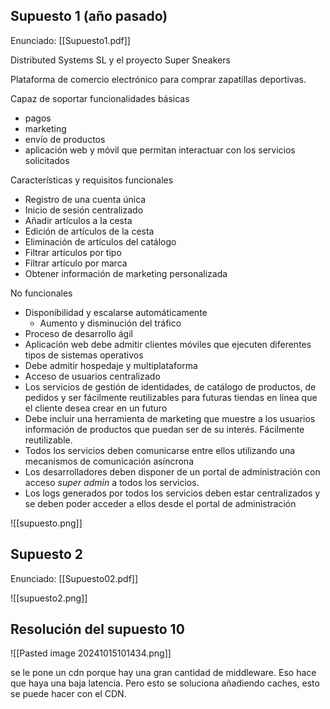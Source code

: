 
## Supuesto 1 (año pasado)

Enunciado: [[Supuesto1.pdf]]

Distributed Systems SL y el proyecto Super Sneakers

Plataforma de comercio electrónico para comprar zapatillas deportivas. 

Capaz de soportar funcionalidades básicas 
- pagos
- marketing
- envío de productos
- aplicación web y móvil que permitan interactuar con los servicios solicitados

Características y requisitos funcionales
- Registro de una cuenta única 
- Inicio de sesión centralizado
- Añadir artículos a la cesta
- Edición de artículos de la cesta
- Eliminación de artículos del catálogo
- Filtrar artículos por tipo 
- Filtrar artículo por marca
- Obtener información de marketing personalizada

No funcionales
- Disponibilidad y escalarse automáticamente
	- Aumento y disminución del tráfico
- Proceso de desarrollo ágil
- Aplicación web debe admitir clientes móviles que ejecuten diferentes tipos de sistemas operativos
- Debe admitir hospedaje y multiplataforma 
- Acceso de usuarios centralizado 
- Los servicios de gestión de identidades, de catálogo de productos, de pedidos y ser fácilmente reutilizables para futuras tiendas en línea que el cliente desea crear en un futuro 
- Debe incluir una herramienta de marketing que muestre a los usuarios información de productos que puedan ser de su interés. Fácilmente reutilizable.
- Todos los servicios deben comunicarse entre ellos utilizando una mecanismos de comunicación asíncrona
- Los desarrolladores deben disponer de un portal de administración con acceso *super admin* a todos los servicios.
- Los logs generados por todos los servicios deben estar centralizados y se deben poder acceder a ellos desde el portal de administración

![[supuesto.png]]


## Supuesto 2

Enunciado: [[Supuesto02.pdf]]

![[supuesto2.png]]

## Resolución del supuesto 10

![[Pasted image 20241015101434.png]]

se le pone un cdn porque hay una gran cantidad de middleware. Eso hace que haya una baja latencia. Pero esto se soluciona añadiendo caches, esto se puede hacer con el CDN.
